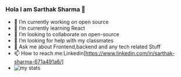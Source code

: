 ### Hola I am Sarthak Sharma 👋


- 🔭 I’m currently working on open source
- 🌱 I’m currently learning React
- 👯 I’m looking to collaborate on open-source
- 🤔 I’m looking for help with my classmates
- 💬 Ask me about Frontend,backend and any tech related Stuff
- 📫 How to reach me:Linkedin[https://www.linkedin.com/in/sarthak-sharma-671a491a6/]
- <img src="https://github-readme-stats.vercel.app/api?username=sarthak31122000&&show_icons=true&title_color=ffffff&icon_color=bb2acf&text_color=daf7dc&bg_color=151515" alt="my stats" />

